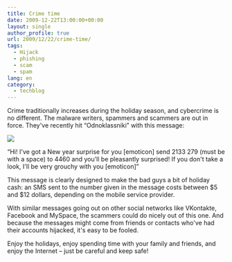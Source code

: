 ```yaml
---
title: Crime time
date: 2009-12-22T13:00:00+00:00
layout: single
author_profile: true
url: 2009/12/22/crime-time/
tags:
  - Hijack
  - phishing
  - scam
  - spam
lang: en
category: 
  - techblog
---
```

Crime traditionally increases during the holiday season, and cybercrime is no different. The malware writers, spammers and scammers are out in force. They've recently hit “Odnoklassniki” with this message:

[![](http://3.bp.blogspot.com/_vaUVXcmC3OI/SzC7nq7OHwI/AAAAAAAAAfI/XgLA8JNwf-Q/s640/208187986.bmp)](http://3.bp.blogspot.com/_vaUVXcmC3OI/SzC7nq7OHwI/AAAAAAAAAfI/XgLA8JNwf-Q/s1600-h/208187986.bmp)

“Hi! I've got a New year surprise for you [emoticon] send 2133 279 (must be with a space) to 4460 and you'll be pleasantly surprised! If you don't take a look, I'll be very grouchy with you [emoticon]”

This message is clearly designed to make the bad guys a bit of holiday cash: an SMS sent to the number given in the message costs between $5 and $12 dollars, depending on the mobile service provider.

With similar messages going out on other social networks like VKontakte, Facebook and MySpace, the scammers could do nicely out of this one. And because the messages might come from friends or contacts who've had their accounts hijacked, it's easy to be fooled.

Enjoy the holidays, enjoy spending time with your family and friends, and enjoy the Internet – just be careful and keep safe!